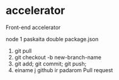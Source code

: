 # accelerator

Front-end accelerator

node 1 paskaita double package.json

1. git pull
2. git checkout -b new-branch-name
3. git add; git commit; git push;
4. einame į github ir padarom Pull request
